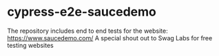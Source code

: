 # cypress-e2e-saucedemo
The repository includes end to end tests for the website: https://www.saucedemo.com/
A special shout out to Swag Labs for free testing websites
